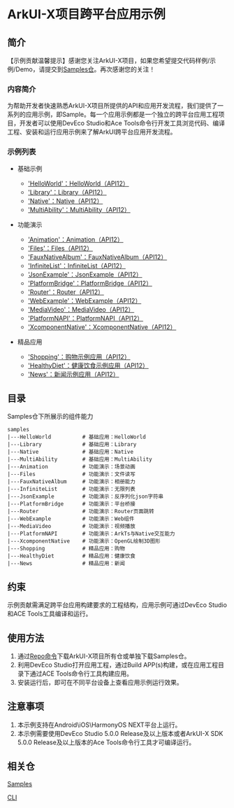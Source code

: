 # ArkUI-X项目跨平台应用示例

## 简介
【示例贡献温馨提示】感谢您关注ArkUI-X项目，如果您希望提交代码样例/示例/Demo，请提交到[Samples仓](https://gitee.com/arkui-x/samples)。再次感谢您的关注！

### 内容简介
为帮助开发者快速熟悉ArkUI-X项目所提供的API和应用开发流程，我们提供了一系列的应用示例，即Sample。每一个应用示例都是一个独立的跨平台应用工程项目，开发者可以使用DevEco Studio和Ace Tools命令行开发工具浏览代码、编译工程、安装和运行应用示例来了解ArkUI跨平台应用开发流程。

### 示例列表

- 基础示例
  - ['HelloWorld'：HelloWorld（API12）](HelloWorld)
  - ['Library'：Library（API12）](Library)
  - ['Native'：Native（API12）](Native)
  - ['MultiAbility'：MultiAbility（API12）](MultiAbility)
  
- 功能演示
  - ['Animation'：Animation（API12）](Animation)
  - ['Files'：Files（API12）](Files)
  - ['FauxNativeAlbum'：FauxNativeAlbum（API12）](FauxNativeAlbum)
  - ['InfiniteList'：InfiniteList（API12）](InfiniteList)
  - ['JsonExample'：JsonExample（API12）](JsonExample)
  - ['PlatformBridge'：PlatformBridge（API12）](PlatformBridge)
  - ['Router'：Router（API12）](Router)
  - ['WebExample'：WebExample（API12）](WebExample)
  - ['MediaVideo'：MediaVideo（API12）](MediaVideo)
  - ['PlatformNAPI'：PlatformNAPI（API12）](PlatformNAPI)
  - ['XcomponentNative'：XcomponentNative（API12）](XcomponentNative)
  
- 精品应用
  - ['Shopping'：购物示例应用（API12）](Shopping)
  - ['HealthyDiet'：健康饮食示例应用（API12）](HealthyDiet)
  - ['News'：新闻示例应用（API12）](News)

## 目录

Samples仓下所展示的组件能力

```
samples
|---HelloWorld          # 基础应用：HelloWorld
|---Library             # 基础应用：Library
|---Native              # 基础应用：Native
|---MultiAbility        # 基础应用：MultiAbility
|---Animation           # 功能演示：场景动画
|---Files               # 功能演示：文件读写
|---FauxNativeAlbum     # 功能演示：相册能力
|---InfiniteList        # 功能演示：无限列表
|---JsonExample         # 功能演示：反序列化json字符串
|---PlatformBridge      # 功能演示：平台桥接
|---Router              # 功能演示：Router页面跳转
|---WebExample          # 功能演示：Web组件
|---MediaVideo          # 功能演示：视频播放
|---PlatformNAPI        # 功能演示：ArkTs与Native交互能力
|---XcomponentNative    # 功能演示：OpenGL绘制3D图形
|---Shopping            # 精品应用：购物
|---HealthyDiet         # 精品应用：健康饮食
|---News                # 精品应用：新闻
```

## 约束

示例贡献需满足跨平台应用构建要求的工程结构，应用示例可通过DevEco Studio和ACE Tools工具编译和运行。

## 使用方法

1.  通过[Repo命令](https://gitee.com/arkui-x/manifest/blob/master/README.md)下载ArkUI-X项目所有仓或单独下载Samples仓。
2.  利用DevEco Studio打开应用工程，通过Build APP(s)构建，或在应用工程目录下通过ACE Tools命令行工具构建应用。
3.  安装运行后，即可在不同平台设备上查看应用示例运行效果。

## 注意事项

1.  本示例支持在Android\iOS\HarmonyOS NEXT平台上运行。
2.  本示例需要使用DevEco Studio 5.0.0 Release及以上版本或者ArkUI-X SDK 5.0.0 Release及以上版本的Ace Tools命令行工具才可编译运行。


## 相关仓

[Samples](https://gitee.com/arkui-x/samples)

[CLI](https://gitee.com/arkui-x/cli)
